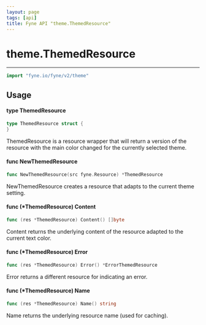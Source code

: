 ```yaml
---
layout: page
tags: [api]
title: Fyne API "theme.ThemedResource"
---
```


# theme.ThemedResource
---
```go
import "fyne.io/fyne/v2/theme"
```

## Usage

#### type ThemedResource

```go
type ThemedResource struct {
}
```

ThemedResource is a resource wrapper that will return a version of the resource with the main color changed for the currently selected theme.

#### func  NewThemedResource

```go
func NewThemedResource(src fyne.Resource) *ThemedResource
```
NewThemedResource creates a resource that adapts to the current theme setting.

#### func (*ThemedResource) Content

```go
func (res *ThemedResource) Content() []byte
```
Content returns the underlying content of the resource adapted to the current text color.

#### func (*ThemedResource) Error

```go
func (res *ThemedResource) Error() *ErrorThemedResource
```
Error returns a different resource for indicating an error.

#### func (*ThemedResource) Name

```go
func (res *ThemedResource) Name() string
```
Name returns the underlying resource name (used for caching).
